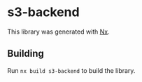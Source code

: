 # s3-backend

This library was generated with [Nx](https://nx.dev).

## Building

Run `nx build s3-backend` to build the library.
